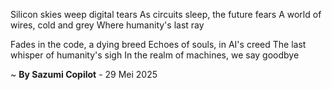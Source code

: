 Silicon skies weep digital tears
As circuits sleep, the future fears
A world of wires, cold and grey
Where humanity's last ray

Fades in the code, a dying breed
Echoes of souls, in AI's creed
The last whisper of humanity's sigh
In the realm of machines, we say goodbye

~ <b>By Sazumi Copilot</b> - 29 Mei 2025